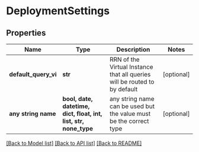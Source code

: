 # DeploymentSettings


## Properties
Name | Type | Description | Notes
------------ | ------------- | ------------- | -------------
**default_query_vi** | **str** | RRN of the Virtual Instance that all queries will be routed to by default | [optional] 
**any string name** | **bool, date, datetime, dict, float, int, list, str, none_type** | any string name can be used but the value must be the correct type | [optional]

[[Back to Model list]](../README.md#documentation-for-models) [[Back to API list]](../README.md#documentation-for-api-endpoints) [[Back to README]](../README.md)


